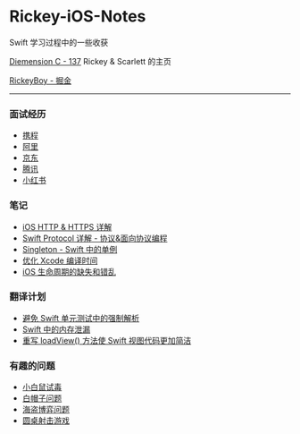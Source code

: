 # Rickey-iOS-Notes

Swift 学习过程中的一些收获

[Diemension C - 137](https://rickeyboy.github.io)     Rickey & Scarlett 的主页

[RickeyBoy - 掘金](https://juejin.im/user/59c0ede76fb9a00a3d134e0b)

-------

### 面试经历
- [携程](https://github.com/RickeyBoy/Rickey-iOS-Notes/blob/master/%E9%9D%A2%E8%AF%95%E7%BB%8F%E5%8E%86/%E6%90%BA%E7%A8%8B%E9%9D%A2%E8%AF%95%E9%A2%98.md)
- [阿里](https://github.com/RickeyBoy/Rickey-iOS-Notes/blob/master/%E9%9D%A2%E8%AF%95%E7%BB%8F%E5%8E%86/%E9%98%BF%E9%87%8C%E5%B7%B4%E5%B7%B4%E9%9D%A2%E8%AF%95%E9%A2%98.md)
- [京东](https://github.com/RickeyBoy/Rickey-iOS-Notes/blob/master/%E9%9D%A2%E8%AF%95%E7%BB%8F%E5%8E%86/%E4%BA%AC%E4%B8%9C%E9%9D%A2%E8%AF%95%E9%A2%98.md)
- [腾讯](https://github.com/RickeyBoy/Rickey-iOS-Notes/blob/master/面试经历/腾讯面试题.md)
- [小红书](https://github.com/RickeyBoy/Rickey-iOS-Notes/blob/master/面试经历/小红书面试题.md)

### 笔记
- [iOS HTTP & HTTPS 详解](https://github.com/RickeyBoy/Rickey-iOS-Notes/blob/master/%E7%AC%94%E8%AE%B0/iOS%20HTTP%20%26%20HTTPS%20%E8%AF%A6%E8%A7%A3.md)
- [Swift Protocol 详解 - 协议&面向协议编程](https://github.com/RickeyBoy/Rickey-iOS-Notes/blob/master/%E7%AC%94%E8%AE%B0/Swift%20Protocol%20%E8%AF%A6%E8%A7%A3%20-%20%E5%8D%8F%E8%AE%AE%26%E9%9D%A2%E5%90%91%E5%8D%8F%E8%AE%AE%E7%BC%96%E7%A8%8B.md)
- [Singleton - Swift 中的单例](https://github.com/RickeyBoy/Rickey-iOS-Notes/blob/master/%E7%AC%94%E8%AE%B0/Singleton%20-%20Swift%20%E4%B8%AD%E7%9A%84%E5%8D%95%E4%BE%8B.md)
- [优化 Xcode 编译时间](https://github.com/RickeyBoy/Rickey-iOS-Notes/blob/master/%E7%AC%94%E8%AE%B0/%E4%BC%98%E5%8C%96%20Xcode%20%E7%BC%96%E8%AF%91%E6%95%88%E7%8E%87.md)
- [iOS 生命周期的缺失和错乱](https://github.com/RickeyBoy/Rickey-iOS-Notes/blob/master/笔记/iOS%20生命周期的缺失和错乱.md)


### 翻译计划

- [避免 Swift 单元测试中的强制解析](https://github.com/RickeyBoy/Rickey-iOS-Notes/blob/master/翻译计划/避免%20Swift%20单元测试中的强制解析.md)
- [Swift 中的内存泄漏](https://github.com/RickeyBoy/Rickey-iOS-Notes/blob/master/翻译计划/%5B译%5D%20Swift%20中的内存泄漏.md)
- [重写 loadView() 方法使 Swift 视图代码更加简洁](https://github.com/RickeyBoy/Rickey-iOS-Notes/blob/master/翻译计划/%5B译%5D%20重写%20loadView()%20方法使%20Swift%20视图代码更加简洁.md)

### 有趣的问题

- [小白鼠试毒](https://github.com/RickeyBoy/Rickey-iOS-Notes/blob/master/%E6%9C%89%E8%B6%A3%E7%9A%84%E9%97%AE%E9%A2%98/%E5%B0%8F%E7%99%BD%E9%BC%A0%E8%AF%95%E6%AF%92%20PDF%20%E7%89%88.pdf)
- [白帽子问题](https://github.com/RickeyBoy/Rickey-iOS-Notes/blob/master/%E6%9C%89%E8%B6%A3%E7%9A%84%E9%97%AE%E9%A2%98/%E7%99%BD%E5%B8%BD%E5%AD%90%E9%97%AE%E9%A2%98.md)
- [海盗博弈问题](https://github.com/RickeyBoy/Rickey-iOS-Notes/blob/master/%E6%9C%89%E8%B6%A3%E7%9A%84%E9%97%AE%E9%A2%98/%E6%B5%B7%E7%9B%97%E5%8D%9A%E5%BC%88%E9%97%AE%E9%A2%98.md)
- [圆桌射击游戏](https://github.com/RickeyBoy/Rickey-iOS-Notes/blob/master/有趣的问题/圆桌射击游戏%20PDF%20版.pdf)
